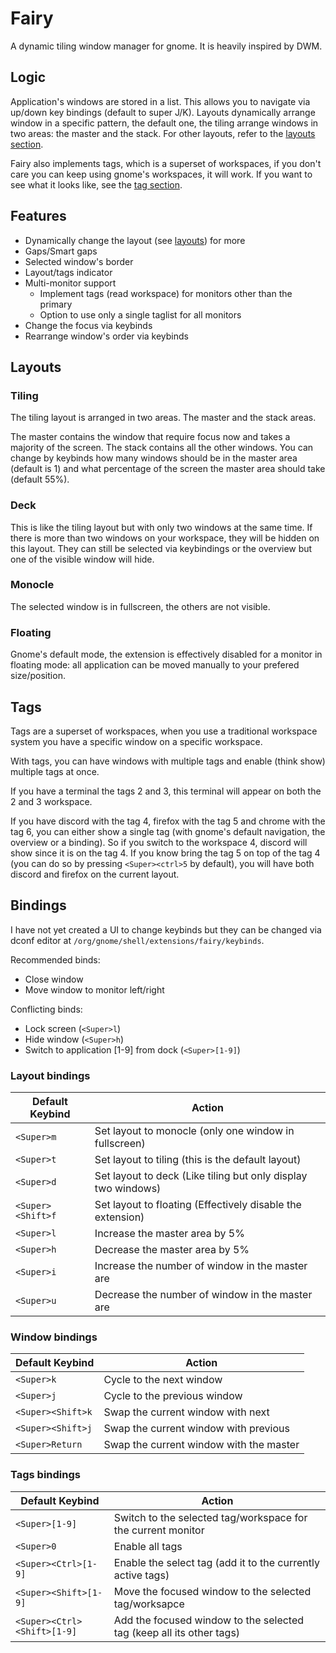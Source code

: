 # Fairy

A dynamic tiling window manager for gnome. It is heavily inspired by DWM.

## Logic

Application's windows are stored in a list. This allows you to navigate via up/down key bindings (default to super J/K).
Layouts dynamically arrange window in a specific pattern, the default one, the tiling arrange windows in two areas: the master and the stack.
For other layouts, refer to the [layouts section](#Layouts).

Fairy also implements tags, which is a superset of workspaces, if you don't care you can keep using gnome's workspaces, it will work.
If you want to see what it looks like, see the [tag section](#Tags).


## Features

 - Dynamically change the layout (see [layouts](#Layouts)) for more
 - Gaps/Smart gaps
 - Selected window's border
 - Layout/tags indicator
 - Multi-monitor support
   - Implement tags (read workspace) for monitors other than the primary
   - Option to use only a single taglist for all monitors
 - Change the focus via keybinds
 - Rearrange window's order via keybinds

## Layouts

### Tiling

The tiling layout is arranged in two areas. The master and the stack areas.

The master contains the window that require focus now and takes a majority of the screen. The stack contains all the other
windows. You can change by keybinds how many windows should be in the master area (default is 1) and what percentage of the
screen the master area should take (default 55%).

### Deck

This is like the tiling layout but with only two windows at the same time. If there is more than two windows on your workspace,
they will be hidden on this layout. They can still be selected via keybindings or the overview but one of the visible window
will hide.

### Monocle

The selected window is in fullscreen, the others are not visible.

### Floating

Gnome's default mode, the extension is effectively disabled for a monitor in floating mode: all application can be moved
manually to your prefered size/position.


## Tags

Tags are a superset of workspaces, when you use a traditional workspace system you have a specific window on a specific workspace.

With tags, you can have windows with multiple tags and enable (think show) multiple tags at once.

If you have a terminal the tags 2 and 3, this terminal will appear on both the 2 and 3 workspace.

If you have discord with the tag 4, firefox with the tag 5 and chrome with the tag 6, you can either show a single tag
(with gnome's default navigation, the overview or a binding). So if you switch to the workspace 4, discord will show since
it is on the tag 4. If you know bring the tag 5 on top of the tag 4 (you can do so by pressing `<Super><ctrl>5` by default), you
will have both discord and firefox on the current layout.

## Bindings

I have not yet created a UI to change keybinds but they can be changed via dconf editor at `/org/gnome/shell/extensions/fairy/keybinds`.

Recommended binds:
 - Close window
 - Move window to monitor left/right

Conflicting binds:
 - Lock screen (`<Super>l`)
 - Hide window (`<Super>h`)
 - Switch to application [1-9] from dock (`<Super>[1-9]`)

### Layout bindings

| Default Keybind    | Action                                                             |
| ------------------ | ------------------------------------------------------------------ |
| `<Super>m`         | Set layout to monocle (only one window in fullscreen)              |
| `<Super>t`         | Set layout to tiling (this is the default layout)                  |
| `<Super>d`         | Set layout to deck (Like tiling but only display two windows)      |
| `<Super><Shift>f`  | Set layout to floating (Effectively disable the extension)         |
| `<Super>l`         | Increase the master area by 5%                                     |
| `<Super>h`         | Decrease the master area by 5%                                     |
| `<Super>i`         | Increase the number of window in the master are                    |
| `<Super>u`         | Decrease the number of window in the master are                    |

### Window bindings

| Default Keybind    | Action                                                             |
| ------------------ | ------------------------------------------------------------------ |
| `<Super>k`         | Cycle to the next window                                           |
| `<Super>j`         | Cycle to the previous window                                       |
| `<Super><Shift>k`  | Swap the current window with next                                  |
| `<Super><Shift>j`  | Swap the current window with previous                              |
| `<Super>Return`    | Swap the current window with the master                            |

### Tags bindings

| Default Keybind              | Action                                                              |
| ---------------------------- | ------------------------------------------------------------------- |
| `<Super>[1-9]`               | Switch to the selected tag/workspace for the current monitor        |
| `<Super>0`                   | Enable all tags                                                     |
| `<Super><Ctrl>[1-9]`         | Enable the select tag (add it to the currently active tags)         |
| `<Super><Shift>[1-9]`        | Move the focused window to the selected tag/worksapce               |
| `<Super><Ctrl><Shift>[1-9]`  | Add the focused window to the selected tag (keep all its other tags)|
